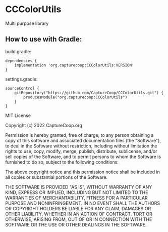 # CCColorUtils
Multi purpose library

## How to use with Gradle:

build.gradle:
```
dependencies {
    implementation 'org.capturecoop:CCColorUtils:VERSION'
}
```
settings.gradle:
```
sourceControl {
    gitRepository("https://github.com/CaptureCoop/CCColorUtils.git") {
        producesModule("org.capturecoop:CCColorUtils")
    }
}
```


MIT License

Copyright (c) 2022 CaptureCoop.org

Permission is hereby granted, free of charge, to any person obtaining a copy
of this software and associated documentation files (the "Software"), to deal
in the Software without restriction, including without limitation the rights
to use, copy, modify, merge, publish, distribute, sublicense, and/or sell
copies of the Software, and to permit persons to whom the Software is
furnished to do so, subject to the following conditions:

The above copyright notice and this permission notice shall be included in all
copies or substantial portions of the Software.

THE SOFTWARE IS PROVIDED "AS IS", WITHOUT WARRANTY OF ANY KIND, EXPRESS OR
IMPLIED, INCLUDING BUT NOT LIMITED TO THE WARRANTIES OF MERCHANTABILITY,
FITNESS FOR A PARTICULAR PURPOSE AND NONINFRINGEMENT. IN NO EVENT SHALL THE
AUTHORS OR COPYRIGHT HOLDERS BE LIABLE FOR ANY CLAIM, DAMAGES OR OTHER
LIABILITY, WHETHER IN AN ACTION OF CONTRACT, TORT OR OTHERWISE, ARISING FROM,
OUT OF OR IN CONNECTION WITH THE SOFTWARE OR THE USE OR OTHER DEALINGS IN THE
SOFTWARE.
